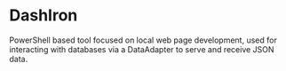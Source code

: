 # DashIron
PowerShell based tool focused on local web page development, used for interacting with databases via a DataAdapter to serve and receive JSON data.
